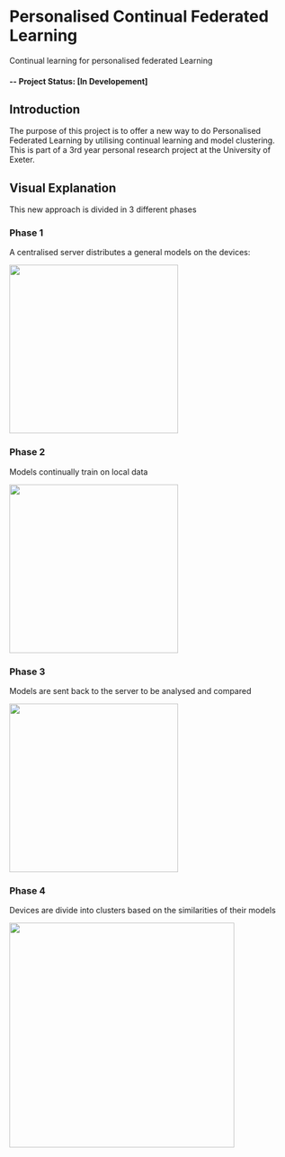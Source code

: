 # Personalised Continual Federated Learning
Continual learning for personalised federated Learning

#### -- Project Status: [In Developement]

## Introduction
The purpose of this project is to offer a new way to do Personalised Federated Learning by utilising continual learning and model clustering.
This is part of a 3rd year personal research project at the University of Exeter.

## Visual Explanation
This new approach is divided in 3 different phases
### Phase 1
A centralised server distributes a general models on the devices:

<img src="https://user-images.githubusercontent.com/72973649/196041230-94538f80-d7a3-4994-bafc-df60feb0308e.png" width="300">

### Phase 2
Models continually train on local data

<img src="https://user-images.githubusercontent.com/72973649/196043243-523860ed-c63b-431a-8566-0859d9732658.png" width="300">

### Phase 3
Models are sent back to the server to be analysed and compared

<img src="https://user-images.githubusercontent.com/72973649/196043437-ee0b5dc8-7489-4c63-8978-25e0ef319123.png" width="300">

### Phase 4
Devices are divide into clusters based on the similarities of their models 

<img src="https://user-images.githubusercontent.com/72973649/196045030-b7de07b7-8097-4568-b60f-b81c59aa8665.png" width="400">
